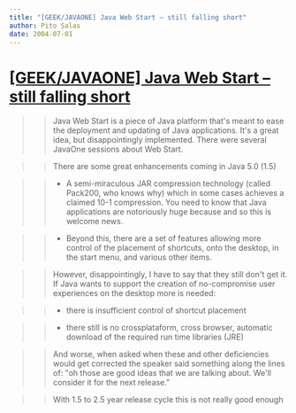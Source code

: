 ```yaml
---
title: "[GEEK/JAVAONE] Java Web Start – still falling short"
author: Pito Salas
date: 2004-07-01
---
```

# [[GEEK/JAVAONE] Java Web Start – still falling short](None)



>>

>> Java Web Start is a piece of Java platform that's meant to ease the
deployment and updating of Java applications. It's a great idea, but
disappointingly implemented. There were several JavaOne sessions about Web
Start.

>>

>> There are some great enhancements coming in Java 5.0 (1.5)

>>

>>   * A semi-miraculous JAR compression technology (called Pack200, who knows
why) which in some cases achieves a claimed 10-1 compression. You need to know
that Java applications are notoriously huge because and so this is welcome
news.

>>   * Beyond this, there are a set of features allowing more control of the
placement of shortcuts, onto the desktop, in the start menu, and various other
items.

>>

>> However, disappointingly, I have to say that they still don't get it. If
Java wants to support the creation of no-compromise user experiences on the
desktop more is needed:

>>

>>   * there is insufficient control of shortcut placement

>>   * there still is no crossplataform, cross browser, automatic download of
the required run time libraries (JRE)

>>

>> And worse, when asked when these and other deficiencies would get corrected
the speaker said something along the lines of: "oh those are good ideas that
we are talking about. We'll consider it for the next release."

>>

>> With 1.5 to 2.5 year release cycle this is not really good enough


